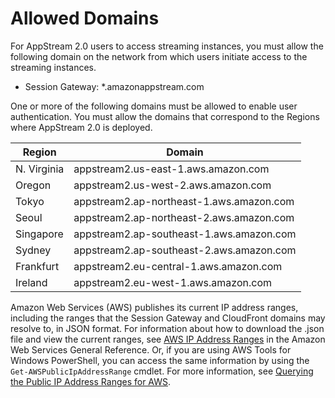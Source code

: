 # Allowed Domains<a name="allowed-domains"></a>

For AppStream 2\.0 users to access streaming instances, you must allow the following domain on the network from which users initiate access to the streaming instances\.
+ Session Gateway: \*\.amazonappstream\.com

One or more of the following domains must be allowed to enable user authentication\. You must allow the domains that correspond to the Regions where AppStream 2\.0 is deployed\. 


| Region | Domain | 
| --- | --- | 
| N\. Virginia | appstream2\.us\-east\-1\.aws\.amazon\.com | 
| Oregon | appstream2\.us\-west\-2\.aws\.amazon\.com | 
| Tokyo | appstream2\.ap\-northeast\-1\.aws\.amazon\.com | 
| Seoul | appstream2\.ap\-northeast\-2\.aws\.amazon\.com | 
| Singapore | appstream2\.ap\-southeast\-1\.aws\.amazon\.com | 
| Sydney | appstream2\.ap\-southeast\-2\.aws\.amazon\.com | 
| Frankfurt | appstream2\.eu\-central\-1\.aws\.amazon\.com | 
| Ireland | appstream2\.eu\-west\-1\.aws\.amazon\.com | 

Amazon Web Services \(AWS\) publishes its current IP address ranges, including the ranges that the Session Gateway and CloudFront domains may resolve to, in JSON format\. For information about how to download the \.json file and view the current ranges, see [AWS IP Address Ranges](https://docs.aws.amazon.com/general/latest/gr/aws-ip-ranges.html) in the Amazon Web Services General Reference\. Or, if you are using AWS Tools for Windows PowerShell, you can access the same information by using the `Get-AWSPublicIpAddressRange` cmdlet\. For more information, see [Querying the Public IP Address Ranges for AWS](https://aws.amazon.com/blogs/developer/querying-the-public-ip-address-ranges-for-aws/)\.
